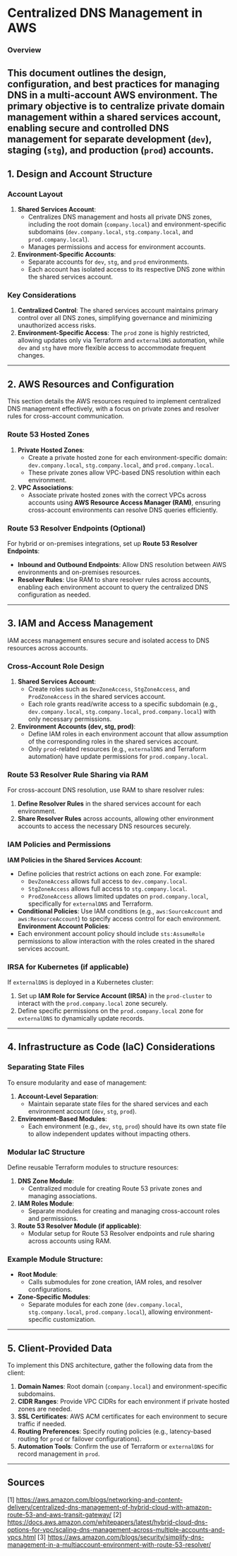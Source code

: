 # Centralized DNS Management in AWS

### Overview
This document outlines the design, configuration, and best practices for managing DNS in a multi-account AWS environment. The primary objective is to centralize private domain management within a shared services account, enabling secure and controlled DNS management for separate development (`dev`), staging (`stg`), and production (`prod`) accounts.
---

## 1. Design and Account Structure
### Account Layout
1. **Shared Services Account**:
   - Centralizes DNS management and hosts all private DNS zones, including the root domain (`company.local`) and environment-specific subdomains (`dev.company.local`, `stg.company.local`, and `prod.company.local`).
   - Manages permissions and access for environment accounts.
2. **Environment-Specific Accounts**:
   - Separate accounts for `dev`, `stg`, and `prod` environments.
   - Each account has isolated access to its respective DNS zone within the shared services account.

### Key Considerations
1. **Centralized Control**: The shared services account maintains primary control over all DNS zones, simplifying governance and minimizing unauthorized access risks.
2. **Environment-Specific Access**: The `prod` zone is highly restricted, allowing updates only via Terraform and `externalDNS` automation, while `dev` and `stg` have more flexible access to accommodate frequent changes.
---

## 2. AWS Resources and Configuration
This section details the AWS resources required to implement centralized DNS management effectively, with a focus on private zones and resolver rules for cross-account communication.
### Route 53 Hosted Zones
1. **Private Hosted Zones**:
   - Create a private hosted zone for each environment-specific domain: `dev.company.local`, `stg.company.local`, and `prod.company.local`.
   - These private zones allow VPC-based DNS resolution within each environment.
2. **VPC Associations**:
   - Associate private hosted zones with the correct VPCs across accounts using **AWS Resource Access Manager (RAM)**, ensuring cross-account environments can resolve DNS queries efficiently.

### Route 53 Resolver Endpoints (Optional)
For hybrid or on-premises integrations, set up **Route 53 Resolver Endpoints**:
- **Inbound and Outbound Endpoints**: Allow DNS resolution between AWS environments and on-premises resources.
- **Resolver Rules**: Use RAM to share resolver rules across accounts, enabling each environment account to query the centralized DNS configuration as needed.
---

## 3. IAM and Access Management
IAM access management ensures secure and isolated access to DNS resources across accounts.
### Cross-Account Role Design
1. **Shared Services Account**:
   - Create roles such as `DevZoneAccess`, `StgZoneAccess`, and `ProdZoneAccess` in the shared services account.
   - Each role grants read/write access to a specific subdomain (e.g., `dev.company.local`, `stg.company.local`, `prod.company.local`) with only necessary permissions.
2. **Environment Accounts (dev, stg, prod)**:
   - Define IAM roles in each environment account that allow assumption of the corresponding roles in the shared services account.
   - Only `prod`-related resources (e.g., `externalDNS` and Terraform automation) have update permissions for `prod.company.local`.

### Route 53 Resolver Rule Sharing via RAM
For cross-account DNS resolution, use RAM to share resolver rules:
1. **Define Resolver Rules** in the shared services account for each environment.
2. **Share Resolver Rules** across accounts, allowing other environment accounts to access the necessary DNS resources securely.

### IAM Policies and Permissions
**IAM Policies in the Shared Services Account**:
   - Define policies that restrict actions on each zone. For example:
     - `DevZoneAccess` allows full access to `dev.company.local`.
     - `StgZoneAccess` allows full access to `stg.company.local`.
     - `ProdZoneAccess` allows limited updates on `prod.company.local`, specifically for `externalDNS` and Terraform.
   - **Conditional Policies**: Use IAM conditions (e.g., `aws:SourceAccount` and `aws:ResourceAccount`) to specify access control for each environment.
**Environment Account Policies**:
   - Each environment account policy should include `sts:AssumeRole` permissions to allow interaction with the roles created in the shared services account.

### IRSA for Kubernetes (if applicable)
If `externalDNS` is deployed in a Kubernetes cluster:
1. Set up **IAM Role for Service Account (IRSA)** in the `prod-cluster` to interact with the `prod.company.local` zone securely.
2. Define specific permissions on the `prod.company.local` zone for `externalDNS` to dynamically update records.
---

## 4. Infrastructure as Code (IaC) Considerations
### Separating State Files
To ensure modularity and ease of management:
1. **Account-Level Separation**:
   - Maintain separate state files for the shared services and each environment account (`dev`, `stg`, `prod`).
2. **Environment-Based Modules**:
   - Each environment (e.g., `dev`, `stg`, `prod`) should have its own state file to allow independent updates without impacting others.

### Modular IaC Structure
Define reusable Terraform modules to structure resources:
1. **DNS Zone Module**:
   - Centralized module for creating Route 53 private zones and managing associations.
2. **IAM Roles Module**:
   - Separate modules for creating and managing cross-account roles and permissions.
3. **Route 53 Resolver Module (if applicable)**:
   - Modular setup for Route 53 Resolver endpoints and rule sharing across accounts using RAM.

### Example Module Structure:
- **Root Module**:
  - Calls submodules for zone creation, IAM roles, and resolver configurations.
- **Zone-Specific Modules**:
  - Separate modules for each zone (`dev.company.local`, `stg.company.local`, `prod.company.local`), allowing environment-specific customization.
---

## 5. Client-Provided Data
To implement this DNS architecture, gather the following data from the client:
1. **Domain Names**: Root domain (`company.local`) and environment-specific subdomains.
2. **CIDR Ranges**: Provide VPC CIDRs for each environment if private hosted zones are needed.
3. **SSL Certificates**: AWS ACM certificates for each environment to secure traffic if needed.
4. **Routing Preferences**: Specify routing policies (e.g., latency-based routing for `prod` or failover configurations).
5. **Automation Tools**: Confirm the use of Terraform or `externalDNS` for record management in `prod`.
---

## Sources
[1] https://aws.amazon.com/blogs/networking-and-content-delivery/centralized-dns-management-of-hybrid-cloud-with-amazon-route-53-and-aws-transit-gateway/
[2] https://docs.aws.amazon.com/whitepapers/latest/hybrid-cloud-dns-options-for-vpc/scaling-dns-management-across-multiple-accounts-and-vpcs.html
[3] https://aws.amazon.com/blogs/security/simplify-dns-management-in-a-multiaccount-environment-with-route-53-resolver/
